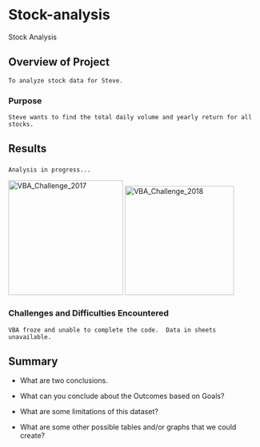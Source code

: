 # Stock-analysis
Stock Analysis

## Overview of Project
    To analyze stock data for Steve.
    
### Purpose
    Steve wants to find the total daily volume and yearly return for all stocks. 
    
## Results

### 
    Analysis in progress...
    
<img width="229" alt="VBA_Challenge_2017" src="https://user-images.githubusercontent.com/111452227/200416257-63d0d9ff-a42d-4c89-852a-dddaa362b7aa.png">
<img width="218" alt="VBA_Challenge_2018" src="https://user-images.githubusercontent.com/111452227/200416286-b952e721-4410-4283-9a25-819139256abb.png">

### 

### Challenges and Difficulties Encountered

    VBA froze and unable to complete the code.  Data in sheets unavailable. 

## Summary

- What are two conclusions. 

- What can you conclude about the Outcomes based on Goals?

- What are some limitations of this dataset?

- What are some other possible tables and/or graphs that we could create?

